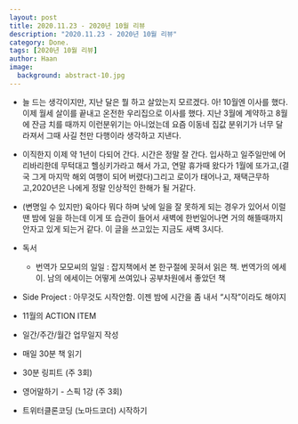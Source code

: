 ```yaml
---
layout: post
title: 2020.11.23 - 2020년 10월 리뷰
description: "2020.11.23 - 2020년 10월 리뷰" 
category: Done.
tags: [2020년 10월 리뷰]
author: Haan
image:
  background: abstract-10.jpg
---
```




* 늘 드는 생각이지만, 지난 달은 뭘 하고 살았는지 모르겠다.
아! 10월엔 이사를 했다. 이제 월세 살이를 끝내고 온전한 우리집으로 이사를 했다.
지난 3월에 계약하고 8월에 잔금 치를 때까지 이런분위기는 아니었는데 요즘 이동네 집값 분위기가 너무 달라져서 그때 사길 천만 다행이라 생각하고 지낸다.

* 이직한지 이제 약 1년이 다되어 간다.  시간은 정말 잘 간다. 
입사하고 일주일만에 어리바리한데 무턱대고 헬싱키가라고 해서 가고, 연말 휴가때 왔다가 1월에 또가고,(결국 그게 마지막 해외 여행이 되어 버렸다)그리고 로이가 태어나고, 재택근무하고,2020년은 나에게 정말 인상적인 한해가 될 거같다.

* (변명일 수 있지만) 육아다 뭐다 하며 낮에 일을 잘 못하게 되는 경우가 있어서 이럴땐 밤에 일을 하는데 이게 또 습관이 들어서 새벽에 한번일어나면 거의 해뜰때까지 안자고 있게 되는거 같다.
이 글을 쓰고있는 지금도 새벽 3시다.

* 독서
    * 번역가 모모씨의 일일 : 잡지책에서 본 한구절에 꼿혀서 읽은 책. 번역가의 에세이. 남의 에세이는 어떻게 쓰여있나 공부차원에서 좋았던 책
* Side Project : 아무것도 시작안함. 이젠 밤에 시간을 좀 내서 “시작”이라도 해야지


* 11월의 ACTION ITEM
* 일간/주간/월간 업무일지 작성
* 매일 30분 책 읽기
* 30분 링피트 (주 3회)
* 영어말하기 - 스픽 1강 (주 3회)
* 트위터클론코딩 (노마드코더) 시작하기 
